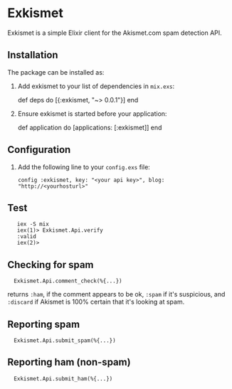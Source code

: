 # Exkismet

Exkismet is a simple Elixir client for the Akismet.com spam detection API.  

## Installation

The package can be installed as:

  1. Add exkismet to your list of dependencies in `mix.exs`:

        def deps do
          [{:exkismet, "~> 0.0.1"}]
        end

  2. Ensure exkismet is started before your application:

        def application do
          [applications: [:exkismet]]
        end

## Configuration

  1. Add the following line to your `config.exs` file:

      `config :exkismet, key: "<your api key>", blog: "http://<yourhosturl>"`


## Test
```
   iex -S mix
   iex(1)> Exkismet.Api.verify
   :valid
   iex(2)>
```
## Checking for spam
```
  Exkismet.Api.comment_check(%{...})  
```
  returns `:ham`, if the comment appears to be ok, `:spam` if it's suspicious, and
  `:discard` if Akismet is 100% certain that it's looking at spam.

## Reporting spam
```
  Exkismet.Api.submit_spam(%{...})
```
## Reporting ham (non-spam)
```
  Exkismet.Api.submit_ham(%{...})
```
